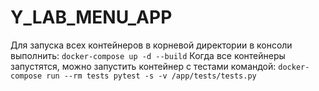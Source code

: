 # Y_LAB_MENU_APP
Для запуска всех контейнеров в корневой директории в консоли выполнить:
`docker-compose up -d --build`
Когда все контейнеры запустятся, можно запустить контейнер с тестами командой:
`docker-compose run --rm tests pytest -s -v /app/tests/tests.py`

